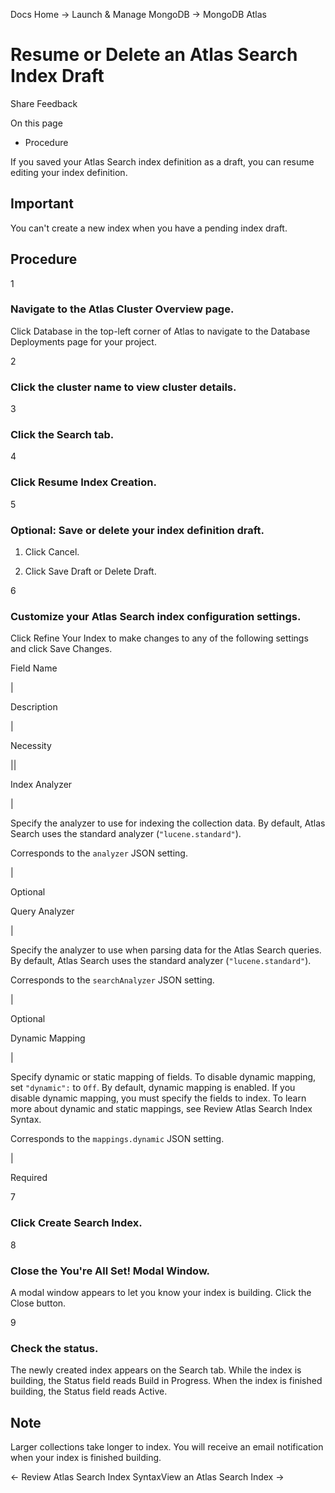 Docs Home → Launch & Manage MongoDB → MongoDB Atlas

# Resume or Delete an Atlas Search Index Draft

Share Feedback

On this page

  * Procedure

If you saved your Atlas Search index definition as a draft, you can resume
editing your index definition.

## Important

You can't create a new index when you have a pending index draft.

## Procedure

1

### Navigate to the Atlas Cluster Overview page.

Click Database in the top-left corner of Atlas to navigate to the Database
Deployments page for your project.

2

### Click the cluster name to view cluster details.

3

### Click the Search tab.

4

### Click Resume Index Creation.

5

### Optional: Save or delete your index definition draft.

  1. Click Cancel.

  2. Click Save Draft or Delete Draft.

6

### Customize your Atlas Search index configuration settings.

Click Refine Your Index to make changes to any of the following settings and
click Save Changes.

Field Name

|

Description

|

Necessity  
  
||  
  
Index Analyzer

|

Specify the analyzer to use for indexing the collection data. By default,
Atlas Search uses the standard analyzer (`"lucene.standard"`).

Corresponds to the `analyzer` JSON setting.

|

Optional  
  
Query Analyzer

|

Specify the analyzer to use when parsing data for the Atlas Search queries. By
default, Atlas Search uses the standard analyzer (`"lucene.standard"`).

Corresponds to the `searchAnalyzer` JSON setting.

|

Optional  
  
Dynamic Mapping

|

Specify dynamic or static mapping of fields. To disable dynamic mapping, set
`"dynamic":` to `Off`. By default, dynamic mapping is enabled. If you disable
dynamic mapping, you must specify the fields to index. To learn more about
dynamic and static mappings, see Review Atlas Search Index Syntax.

Corresponds to the `mappings.dynamic` JSON setting.

|

Required  
  
7

### Click Create Search Index.

8

### Close the You're All Set! Modal Window.

A modal window appears to let you know your index is building. Click the Close
button.

9

### Check the status.

The newly created index appears on the Search tab. While the index is
building, the Status field reads Build in Progress. When the index is finished
building, the Status field reads Active.

## Note

Larger collections take longer to index. You will receive an email
notification when your index is finished building.

← Review Atlas Search Index SyntaxView an Atlas Search Index →

